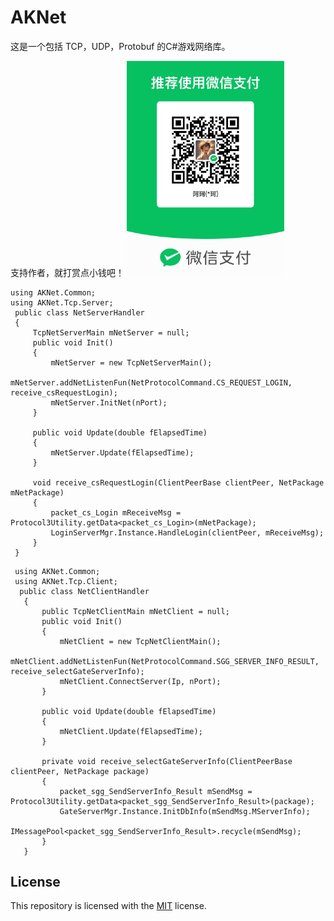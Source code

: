 # AKNet
这是一个包括 TCP，UDP，Protobuf 的C#游戏网络库。

支持作者，就打赏点小钱吧！ 
<img src="https://github.com/825126369/AKNet/blob/main/Image/shoukuan.jpg" alt="支持作者收款码" width="50%" />

``` Server Example:
using AKNet.Common;
using AKNet.Tcp.Server;
 public class NetServerHandler
 {
     TcpNetServerMain mNetServer = null;
     public void Init()
     {
         mNetServer = new TcpNetServerMain();
         mNetServer.addNetListenFun(NetProtocolCommand.CS_REQUEST_LOGIN, receive_csRequestLogin);
         mNetServer.InitNet(nPort);
     }

     public void Update(double fElapsedTime)
     {
         mNetServer.Update(fElapsedTime);
     }

     void receive_csRequestLogin(ClientPeerBase clientPeer, NetPackage mNetPackage)
     {
         packet_cs_Login mReceiveMsg = Protocol3Utility.getData<packet_cs_Login>(mNetPackage);
         LoginServerMgr.Instance.HandleLogin(clientPeer, mReceiveMsg);
     }
 }
```

``` Client Example:
 using AKNet.Common;
 using AKNet.Tcp.Client;
  public class NetClientHandler
   {
       public TcpNetClientMain mNetClient = null;
       public void Init()
       {
           mNetClient = new TcpNetClientMain();
           mNetClient.addNetListenFun(NetProtocolCommand.SGG_SERVER_INFO_RESULT, receive_selectGateServerInfo);
           mNetClient.ConnectServer(Ip, nPort);
       }

       public void Update(double fElapsedTime)
       {
           mNetClient.Update(fElapsedTime);
       }

       private void receive_selectGateServerInfo(ClientPeerBase clientPeer, NetPackage package)
       {
           packet_sgg_SendServerInfo_Result mSendMsg = Protocol3Utility.getData<packet_sgg_SendServerInfo_Result>(package);
           GateServerMgr.Instance.InitDbInfo(mSendMsg.MServerInfo);
           IMessagePool<packet_sgg_SendServerInfo_Result>.recycle(mSendMsg);
       }
   }
```

## License

This repository is licensed with the [MIT](LICENSE) license.
